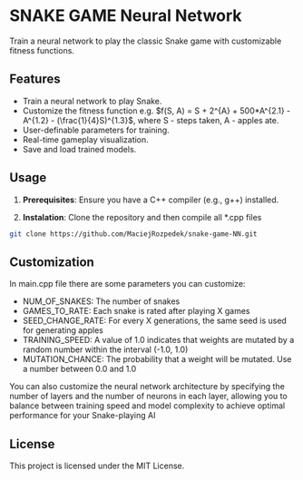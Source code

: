 # SNAKE GAME Neural Network

Train a neural network to play the classic Snake game with customizable fitness functions.

## Features
 - Train a neural network to play Snake.
 - Customize the fitness function e.g. $f(S, A) = S + 2^{A} + 500*A^{2.1} - A^{1.2} - (\frac{1}{4}S)^{1.3}$, where S - steps taken, A - apples ate.
 - User-definable parameters for training.
 - Real-time gameplay visualization.
 - Save and load trained models.

## Usage
1. **Prerequisites**: Ensure you have a C++ compiler (e.g., g++) installed.

2. **Instalation**: Clone the repository and then compile all *.cpp files
```bash
git clone https://github.com/MaciejRozpedek/snake-game-NN.git
```
## Customization
In main.cpp file there are some parameters you can customize:
 - NUM_OF_SNAKES: The number of snakes
 - GAMES_TO_RATE: Each snake is rated after playing X games
 - SEED_CHANGE_RATE: For every X generations, the same seed is used for generating apples
 - TRAINING_SPEED: A value of 1.0 indicates that weights are mutated by a random number within the interval (-1.0, 1.0)
 - MUTATION_CHANCE: The probability that a weight will be mutated. Use a number between 0.0 and 1.0


You can also customize the neural network architecture by specifying the number of layers and the number of neurons in each layer, allowing you to balance between training speed and model complexity to achieve optimal performance for your Snake-playing AI

## License
This project is licensed under the MIT License.
